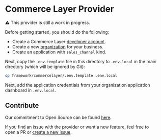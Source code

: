 # Commerce Layer Provider

⚠️ This provider is still a work in progress.

Before getting started, you should do the following:

- Create a Commerce Layer [developer account](https://commercelayer.io).
- Create a new [organization](https://commercelayer.io/docs/data-model/users-and-organizations/) for your business.
- Create an application with `sales_channel` kind.

Next, copy the `.env.template` file in this directory to `.env.local` in the main directory (which will be ignored by Git):

```bash
cp framework/commercelayer/.env.template .env.local
```

Next, add the application credentials from your organization application dashboard in `.env.local`.

## Contribute

Our commitment to Open Source can be found [here](https://vercel.com/oss).

If you find an issue with the provider or want a new feature, feel free to open a PR or [create a new issue](https://github.com/vercel/commerce/issues).